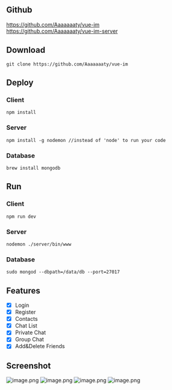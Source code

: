 ## Github
 https://github.com/Aaaaaaaty/vue-im     
 https://github.com/Aaaaaaaty/vue-im-server

## Download
```
git clone https://github.com/Aaaaaaaty/vue-im
```
## Deploy
### Client
```
npm install
```
### Server
```
npm install -g nodemon //instead of 'node' to run your code
```
### Database
```
brew install mongodb

```
## Run
### Client
```
npm run dev
```
### Server
```
nodemon ./server/bin/www
```
### Database
```
sudo mongod --dbpath=/data/db --port=27017
```
## Features

- [x] Login
- [x] Register
- [x] Contacts
- [x] Chat List
- [x] Private Chat
- [x] Group Chat
- [x] Add&Delete Friends

## Screenshot

![image.png](http://upload-images.jianshu.io/upload_images/2094574-57849ed85e06cd4a.png?imageMogr2/auto-orient/strip%7CimageView2/2/w/1240)
![image.png](http://upload-images.jianshu.io/upload_images/2094574-e75feb207ab8fbb7.png?imageMogr2/auto-orient/strip%7CimageView2/2/w/1240)
![image.png](http://upload-images.jianshu.io/upload_images/2094574-8e9927974ce68aaa.png?imageMogr2/auto-orient/strip%7CimageView2/2/w/1240)
![image.png](http://upload-images.jianshu.io/upload_images/2094574-56f24c2095c96bb9.png?imageMogr2/auto-orient/strip%7CimageView2/2/w/1240)
